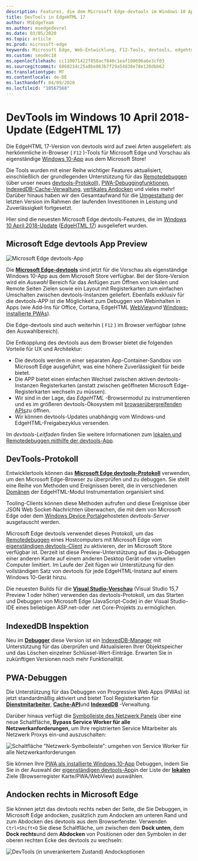 ```yaml
---
description: Features, die dem Microsoft Edge-devtools im Windows 10 April 2018-Update (EdgeHTML 17) hinzugefügt wurden
title: DevTools in EdgeHTML 17
author: MSEdgeTeam
ms.author: msedgedevrel
ms.date: 03/05/2020
ms.topic: article
ms.prod: microsoft-edge
keywords: Microsoft Edge, Web-Entwicklung, F12-Tools, devtools, edgehtml 17
ms.custom: seodec18
ms.openlocfilehash: cc110071422f858acf840c1eaf100696a6e3cf03
ms.sourcegitcommit: 6860234c25a8be863b7f29a54838e78e120dbb62
ms.translationtype: MT
ms.contentlocale: de-DE
ms.lasthandoff: 04/09/2020
ms.locfileid: "10567568"
---
```

# DevTools im Windows 10 April 2018-Update (EdgeHTML 17)

Die EdgeHTML 17-Version von devtools wird auf zwei Arten ausgeliefert: als herkömmliche in-Browser ( `F12` )-Tools für Microsoft Edge und Vorschau als eigenständige [Windows 10-App](#microsoft-edge-devtools-app-preview) aus dem Microsoft Store!

Die Tools wurden mit einer Reihe wichtiger Features aktualisiert, einschließlich der grundlegenden Unterstützung für das [Remotedebuggen](../../devtools-guide.md#remote-debugging) (über unser neues [devtools-Protokoll](#devtools-protocol)), [PWA-Debuggingfunktionen](#pwa-debugging), [IndexedDB-Cache-Verwaltung](#indexeddb-inspection), [vertikales Andocken](#docking-to-the-right-in-microsoft-edge) und vieles mehr! Darüber hinaus haben wir den Gesamtaufwand für die [Umgestaltung](./edgehtml-16.md) der letzten Version im Rahmen der laufenden Investitionen in Leistung und Zuverlässigkeit fortgesetzt.

Hier sind die neuesten Microsoft Edge devtools-Features, die im [Windows 10 April 2018-Update](/windows/uwp/whats-new/windows-10-build-17134) ([EdgeHTML 17](https://aka.ms/devguide_edgehtml_17)) ausgeliefert wurden.

## Microsoft Edge devtools App Preview

![Microsoft Edge devtools-App](../../devtools-protocol/media/microsoft-edge-devtools.png) 

Die [**Microsoft Edge-devtools**](https://www.microsoft.com/store/p/microsoft-edge-devtools-preview/9mzbfrmz0mnj?activetab=pivot%3aoverviewtab) sind jetzt für die Vorschau als eigenständige Windows 10-App aus dem Microsoft Store verfügbar. Bei der Store-Version wird ein *Auswahl* Bereich für das Anfügen zum Öffnen von lokalen und Remote Seiten Zielen sowie ein Layout mit Registerkarten zum einfachen Umschalten zwischen devtools-Instanzen geliefert. Ebenfalls exklusiv für die devtools-APP ist die Möglichkeit zum Debuggen von Webinhalten in Apps (wie Add-Ins für Office, Cortana, EdgeHTML [WebView](../../webview.md)und [Windows-installierte PWAs](../../progressive-web-apps-edgehtml/windows-features.md)).

Die Edge-devtools sind auch weiterhin ( `F12` ) im Browser verfügbar (ohne den Auswahlbereich).

Die Entkopplung des devtools aus dem Browser bietet die folgenden Vorteile für UX und Architektur:

- Die devtools werden in einer separaten App-Container-Sandbox von Microsoft Edge ausgeführt, was eine höhere Zuverlässigkeit für beide bietet.
- Die APP bietet einen einfachen Wechsel zwischen aktiven devtools-Instanzen Registerkarten (anstatt zwischen geöffneten Microsoft Edge-Registerkarten wechseln zu müssen).
- Wir sind in der Lage, das *EdgeHTML* -Browsermodul zu instrumentieren und es im größeren devtools-Ökosystem mit [browserübergreifenden APIs](https://github.com/WICG/devtools-protocol/)zu öffnen.
- Wir können devtools-Updates unabhängig vom Windows-und EdgeHTML-Freigabezyklus versenden.

Im *devtools-Leitfaden* finden Sie weitere Informationen zum [lokalen und Remotedebuggen mithilfe der devtools-App](../../devtools-guide.md).

## DevTools-Protokoll

Entwicklertools können das [**Microsoft Edge devtools-Protokoll**](../../devtools-protocol/index.md) verwenden, um den Microsoft Edge-Browser zu überprüfen und zu debuggen. Sie stellt eine Reihe von Methoden und Ereignissen bereit, die in verschiedenen [Domänen](../../devtools-protocol/0.1/domains/index.md) der EdgeHTML-Modul Instrumentation organisiert sind.

 Tooling-Clients können diese Methoden aufrufen und diese Ereignisse über JSON Web Socket-Nachrichten überwachen, die mit dem von Microsoft Edge oder dem [Windows Device Portal](/windows/mixed-reality/using-the-windows-device-portal)gehosteten *devtools-Server* ausgetauscht werden. 
 
 Microsoft Edge devtools verwendet dieses Protokoll, um das [Remotedebuggen](../../devtools-protocol/0.1/clients.md#microsoft-edge-devtools-preview) eines Hostcomputers mit Microsoft Edge vom [eigenständigen devtools-Client](https://www.microsoft.com/store/p/microsoft-edge-devtools-preview/9mzbfrmz0mnj) zu aktivieren, der im Microsoft Store verfügbar ist. Derzeit ist diese Preview-Unterstützung auf das js-Debuggen einer anderen Kante auf einem anderen Desktop Gerät oder virtuellen Computer limitiert. Im Laufe der Zeit fügen wir Unterstützung für den vollständigen Satz von devtools für jede EdgeHTML-Instanz auf einem Windows 10-Gerät hinzu.  
 
 Die neuesten Builds für die [**Visual Studio-Vorschau**](https://www.visualstudio.com/vs/preview/) (Visual Studio 15,7 Preview 1 oder höher) verwenden das devtools-Protokoll, um das Starten und Debuggen von Microsoft Edge (JavaScript-Code) in der Visual Studio-IDE eines beliebigen ASP.net-oder .net Core-Projekts zu ermöglichen.

## IndexedDB Inspektion

Neu im [**Debugger**](../debugger.md) diese Version ist ein [IndexedDB-Manager](../storage.md#indexeddb-manager) mit Unterstützung für das überprüfen und Aktualisieren Ihrer Objektspeicher und das Löschen einzelner Schlüssel-Wert-Einträge. Erwarten Sie in zukünftigen Versionen noch mehr Funktionalität.

## PWA-Debuggen

Die Unterstützung für das Debuggen von Progressive Web Apps (PWAs) ist jetzt standardmäßig aktiviert und bietet Tool Registerkarten für [**Dienstmitarbeiter**](../service-workers.md), [**Cache-API**](../storage.md#cache-manager)und [**IndexedDB**](../storage.md#indexeddb-manager) -Verwaltung.

Darüber hinaus verfügt die [Symbolleiste des Netzwerk Panels](../network.md#toolbar) über eine neue Schaltfläche, **Bypass Service Worker für alle Netzwerkanforderungen**, um Ihre registrierten Service Mitarbeiter als Netzwerk Proxys ein-und auszuschalten:

![Schaltfläche "Netzwerk-Symbolleiste": umgehen von Service Worker für alle Netzwerkanforderungen](../media/network_toolbar_bypass_sw.png)

Sie können Ihre [PWA als installierte Windows 10-App](../../progressive-web-apps-edgehtml/windows-features.md) Debuggen, indem Sie Sie in der Auswahl der [eigenständigen devtools-App](../../devtools-guide.md#microsoft-store-app)in der Liste der [**lokalen**](../../progressive-web-apps-edgehtml/windows-features.md#debug-your-pwa-edgehtml-as-a-windows-app) Ziele (Browserregister Karte/PWA/WebView) auswählen.  

## Andocken rechts in Microsoft Edge

Sie können jetzt das devtools rechts neben der Seite, die Sie Debuggen, in Microsoft Edge andocken, zusätzlich zum Andocken am unteren Rand und zum Abdocken des devtools aus dem Browserfenster. Verwenden `Ctrl+Shift+D` Sie diese Schaltfläche, um zwischen dem **Dock unten**, dem **Dock rechts**und dem **Abdocken** von Positionen oder den Symbolen in der oberen rechten Ecke des devtools zu wechseln:

![DevTools (in unverankertem Zustand) Andockoptionen](../media/docking_buttons.png) 
